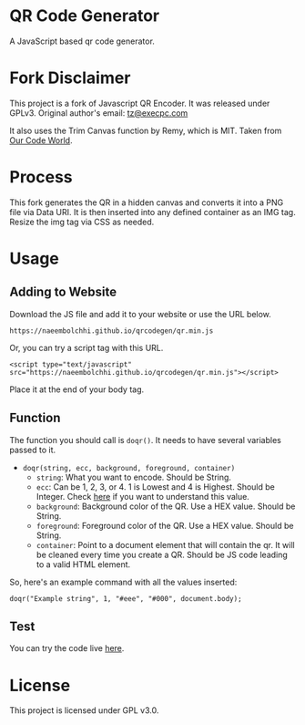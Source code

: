 # QR Code Generator
A JavaScript based qr code generator.

# Fork Disclaimer
This project is a fork of Javascript QR Encoder. It was released under GPLv3.
Original author's email: tz@execpc.com

It also uses the Trim Canvas function by Remy, which is MIT.
Taken from [Our Code World](https://ourcodeworld.com/articles/read/683/how-to-remove-the-transparent-pixels-that-surrounds-a-canvas-in-javascript).

# Process

This fork generates the QR in a hidden canvas and converts it into a PNG file via Data URI. It is then inserted into any defined container as an IMG tag. Resize the img tag via CSS as needed.

# Usage

## Adding to Website

Download the JS file and add it to your website or use the URL below.

```
https://naeembolchhi.github.io/qrcodegen/qr.min.js
```

Or, you can try a script tag with this URL.

```
<script type="text/javascript" src="https://naeembolchhi.github.io/qrcodegen/qr.min.js"></script>
```

Place it at the end of your body tag.

## Function

The function you should call is `doqr()`. It needs to have several variables passed to it.

- `doqr(string, ecc, background, foreground, container)`
    - `string`: What you want to encode. Should be String.
    - `ecc`: Can be 1, 2, 3, or 4. 1 is Lowest and 4 is Highest. Should be Integer. Check [here](https://www.han-soft.com/releases/barcode2d/documents/p_ecclevel_qrcode.html) if you want to understand this value.
    - `background`: Background color of the QR. Use a HEX value. Should be String.
    - `foreground`: Foreground color of the QR. Use a HEX value. Should be String.
    - `container`: Point to a document element that will contain the qr. It will be cleaned every time you create a QR. Should be JS code leading to a valid HTML element.

So, here's an example command with all the values inserted:
```
doqr("Example string", 1, "#eee", "#000", document.body);
```

## Test

You can try the code live [here](https://naeembolchhi.github.io/qrcodegen/test.html).

# License
This project is licensed under GPL v3.0.
